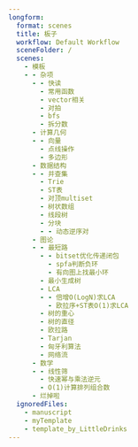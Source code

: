 ```yaml
---
longform:
  format: scenes
  title: 板子
  workflow: Default Workflow
  sceneFolder: /
  scenes:
    - 模板
    - - 杂项
      - - 快读
        - 常用函数
        - vector相关
        - 对拍
        - bfs
        - 拆分数
      - 计算几何
      - - 向量
        - 点线操作
        - 多边形
      - 数据结构
      - - 并查集
        - Trie
        - ST表
        - 对顶multiset
        - 树状数组
        - 线段树
        - 分块
        - - 动态逆序对
      - 图论
      - - 最短路
        - - bitset优化传递闭包
          - spfa判断负环
          - 有向图上找最小环
        - 最小生成树
        - LCA
        - - 倍增O(LogN)求LCA
          - 欧拉序+ST表O(1)求LCA
        - 树的重心
        - 树的直径
        - 欧拉路
        - Tarjan
        - 匈牙利算法
        - 网络流
      - 数学
      - - 线性筛
        - 快速幂与乘法逆元
        - O(1)计算排列组合数
      - 烂掉啦
  ignoredFiles:
    - manuscript
    - myTemplate
    - template_by_LittleDrinks
---
```

